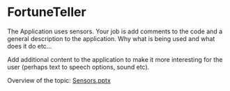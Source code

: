 # FortuneTeller

The Application uses sensors. Your job is add comments to the code and a general description to the application.
Why what is being used and what does it do etc...

Add additional content to the application to make it more interesting for the user (perhaps text to speech options, sound etc).

Overview of the topic: [Sensors.pptx](https://github.com/hnagel413/FortuneTeller/files/2580503/Sensors.pptx)
